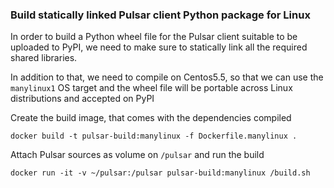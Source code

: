 

### Build statically linked Pulsar client Python package for Linux

In order to build a Python wheel file for the Pulsar client
suitable to be uploaded to PyPI, we need to make sure
to statically link all the required shared libraries.

In addition to that, we need to compile on Centos5.5,
so that we can use the `manylinux1` OS target and the wheel file
will be portable across Linux distributions and accepted
on PyPI


Create the build image, that comes with the dependencies compiled

```shell
docker build -t pulsar-build:manylinux -f Dockerfile.manylinux .
```

Attach Pulsar sources as volume on `/pulsar` and run the build

```
docker run -it -v ~/pulsar:/pulsar pulsar-build:manylinux /build.sh
```
